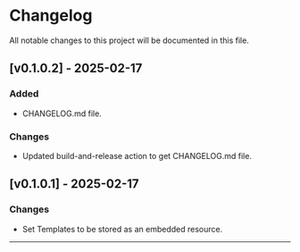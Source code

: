 # Changelog

All notable changes to this project will be documented in this file.

## [v0.1.0.2] - 2025-02-17

### Added

- CHANGELOG.md file.

### Changes

- Updated build-and-release action to get CHANGELOG.md file.

## [v0.1.0.1] - 2025-02-17

### Changes

- Set Templates to be stored as an embedded resource.

---
